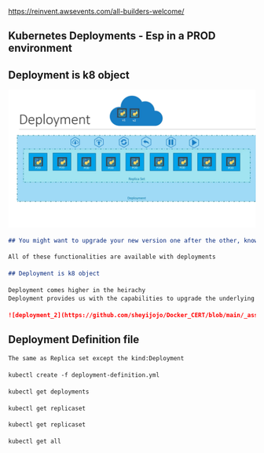 https://reinvent.awsevents.com/all-builders-welcome/

## Kubernetes Deployments - Esp in a PROD environment 

## Deployment is k8 object
![deployment_1](https://github.com/sheyijojo/Docker_CERT/blob/main/_assets/deployment.png?raw=true)

```md
## You might want to upgrade your new version one after the other, known as rolling updates

All of these functionalities are available with deployments 

## Deployment is k8 object

Deployment comes higher in the heirachy
Deployment provides us with the capabilities to upgrade the underlying instances seamlessly using rolling updates, undo changes, pause, changes as required

![deployment_2](https://github.com/sheyijojo/Docker_CERT/blob/main/_assets/deployment_2.png?raw=true)
```
## Deployment Definition file
```md
The same as Replica set except the kind:Deployment 

kubectl create -f deployment-definition.yml 

kubectl get deployments 

kubectl get replicaset 

kubectl get replicaset 

kubectl get all 
```